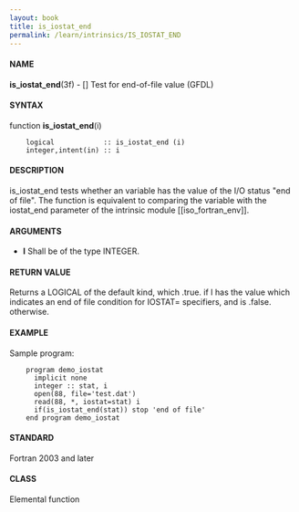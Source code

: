 ```yaml
---
layout: book
title: is_iostat_end
permalink: /learn/intrinsics/IS_IOSTAT_END
---
```

#### NAME

__is\_iostat\_end__(3f) - \[\] Test for end-of-file value
(GFDL)

#### SYNTAX

function __is\_iostat\_end__(i)

```
    logical            :: is_iostat_end (i)
    integer,intent(in) :: i
```

#### DESCRIPTION

is\_iostat\_end tests whether an variable has the value of the I/O
status "end of file". The function is equivalent to comparing the
variable with the iostat\_end parameter of the intrinsic module
\[\[iso\_fortran\_env\]\].

#### ARGUMENTS

  - __I__
    Shall be of the type INTEGER.

#### RETURN VALUE

Returns a LOGICAL of the default kind, which .true. if I has the value
which indicates an end of file condition for IOSTAT= specifiers, and is
.false. otherwise.

#### EXAMPLE

Sample program:

```
    program demo_iostat
      implicit none
      integer :: stat, i
      open(88, file='test.dat')
      read(88, *, iostat=stat) i
      if(is_iostat_end(stat)) stop 'end of file'
    end program demo_iostat
```

#### STANDARD

Fortran 2003 and later

#### CLASS

Elemental function

